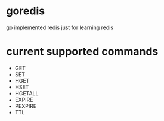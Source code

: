 # goredis
go implemented redis
just for learning redis 

# current supported commands
- GET
- SET
- HGET
- HSET
- HGETALL
- EXPIRE
- PEXPIRE
- TTL


